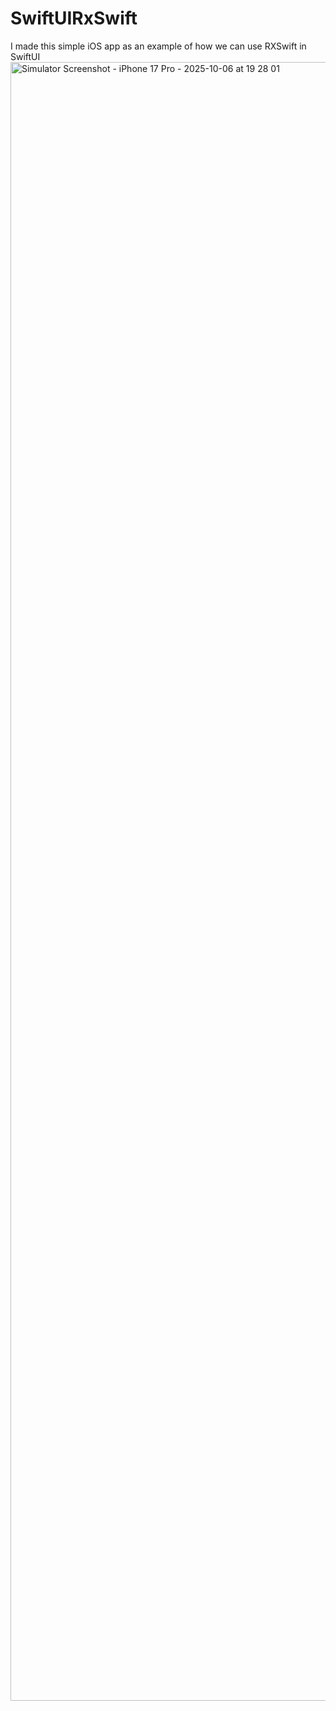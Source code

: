 # SwiftUIRxSwift
I made this simple iOS app  as an example of how we can use RXSwift in SwiftUI
<img width="1206" height="2622" alt="Simulator Screenshot - iPhone 17 Pro - 2025-10-06 at 19 28 01" src="https://github.com/user-attachments/assets/fe2209bd-6d38-414d-8673-a9b025238510" />
